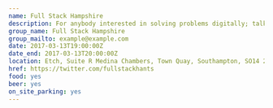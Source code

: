 ```yaml
---
name: Full Stack Hampshire
description: For anybody interested in solving problems digitally; talks followed by drinks
group_name: Full Stack Hampshire
group_mailto: example@example.com
date: 2017-03-13T19:00:00Z
date_end: 2017-03-13T20:00:00Z
location: Etch, Suite R Medina Chambers, Town Quay, Southampton, SO14 2AQ
href: https://twitter.com/fullstackhants
food: yes
beer: yes
on_site_parking: yes
---
```

